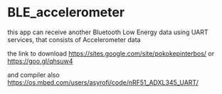 # BLE_accelerometer
this app can receive another Bluetooth Low Energy data using UART services, that consists of Accelerometer data

the link to download 
https://sites.google.com/site/pokokepinterbos/
or https://goo.gl/qhsuw4

and compiler also
https://os.mbed.com/users/asyrofi/code/nRF51_ADXL345_UART/
